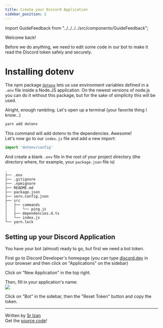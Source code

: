 ```yaml
---
title: Create your Discord Application
sidebar_position: 2
---
```

import GuideFeedback from "../../../../src/components/GuideFeedback";

Welcome back!

Before we do anything, we need to edit some code in our bot to make it read the Discord token safely and securely.

# Installing dotenv

The npm package [`dotenv`](https://npm.im/dotenv) lets us use environment variables defined in a `.env` file inside a Node.JS application.
On the newest versions of node.js you can do it without this package, but for the sake of simplicity this will be used.

Alright, enough rambling. Let's open up a terminal (your favorite thing I know...)
```sh
yarn add dotenv
```
This command will add dotenv to the dependencies. Awesome!  
Let's now go to our `index.js` file and add a new import:
```js
import 'dotenv/config'
```
And create a blank `.env` file in the root of your project directory (the directory where, for example, your `package.json` file is)

```
.
├── .env
├── .gitignore      
├── .npmignore      
├── README.md       
├── package.json    
├── sern.config.json
├── src
│   ├── commands
│   │   └── ping.js
│   ├── dependencies.d.ts
│   └── index.js
└── yarn.lock
```

## Setting up your Discord Application

You have your bot (almost) ready to go, but first we need a bot token.

First go to Discord Developer's homepage (you can type [discord.dev](https://discord.dev) in your browser and then click on "Applications" on the sidebar)

Click on "New Application" in the top right.

Then, fill in your application's name:  
![](https://img.srizan.dev/brave_QYp7LQe5xd.png)

Click on "Bot" in the sidebar, then the "Reset Token" button and copy the token.



---
Written by [Sr Izan](../intro/who-are-we#ethan)  
Get the [source code](https://github.com/sern-handler/tutorial-bot/tree/setting-up-bot/creating-discord-app)!
<GuideFeedback />